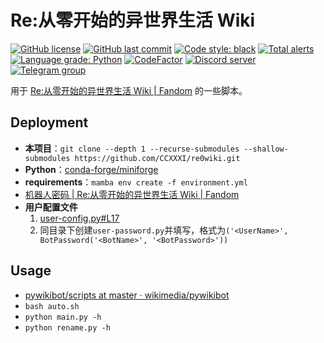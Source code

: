 # Re:从零开始的异世界生活 Wiki

[![GitHub license](https://img.shields.io/github/license/CCXXXI/re0wiki)](LICENSE)
[![GitHub last commit](https://img.shields.io/github/last-commit/CCXXXI/re0wiki)](../../commits)
[![Code style: black](https://img.shields.io/badge/code%20style-black-000000.svg)](https://github.com/psf/black)
[![Total alerts](https://img.shields.io/lgtm/alerts/g/CCXXXI/re0wiki.svg?logo=lgtm&logoWidth=18)](https://lgtm.com/projects/g/CCXXXI/re0wiki/alerts/)
[![Language grade: Python](https://img.shields.io/lgtm/grade/python/g/CCXXXI/re0wiki.svg?logo=lgtm&logoWidth=18)](https://lgtm.com/projects/g/CCXXXI/re0wiki/context:python)
[![CodeFactor](https://www.codefactor.io/repository/github/ccxxxi/re0wiki/badge)](https://www.codefactor.io/repository/github/ccxxxi/re0wiki)
[![Discord server](https://img.shields.io/discord/779185920670171136?label=discord&logo=discord&logoColor=white)](https://discord.gg/F554jbmEUd)
[![Telegram group](https://img.shields.io/badge/Telegram-re0wiki-blue.svg?logo=telegram)](https://t.me/re0wiki)

用于 [Re:从零开始的异世界生活 Wiki | Fandom](https://rezero.fandom.com/zh) 的一些脚本。

## Deployment

- **本项目**：`git clone --depth 1 --recurse-submodules --shallow-submodules https://github.com/CCXXXI/re0wiki.git`
- **Python**：[conda-forge/miniforge](https://github.com/conda-forge/miniforge#install)
- **requirements**：`mamba env create -f environment.yml`
- [机器人密码 | Re:从零开始的异世界生活 Wiki | Fandom](https://rezero.fandom.com/zh/wiki/Special:BotPasswords)
- **用户配置文件**
  1. [user-config.py#L17](./user-config.py#L17)
  2. 同目录下创建`user-password.py`并填写，格式为`('<UserName>', BotPassword('<BotName>', '<BotPassword>'))`

## Usage

- [pywikibot/scripts at master · wikimedia/pywikibot](https://github.com/wikimedia/pywikibot/tree/master/scripts#readme)
- `bash auto.sh`
- `python main.py -h`
- `python rename.py -h`
